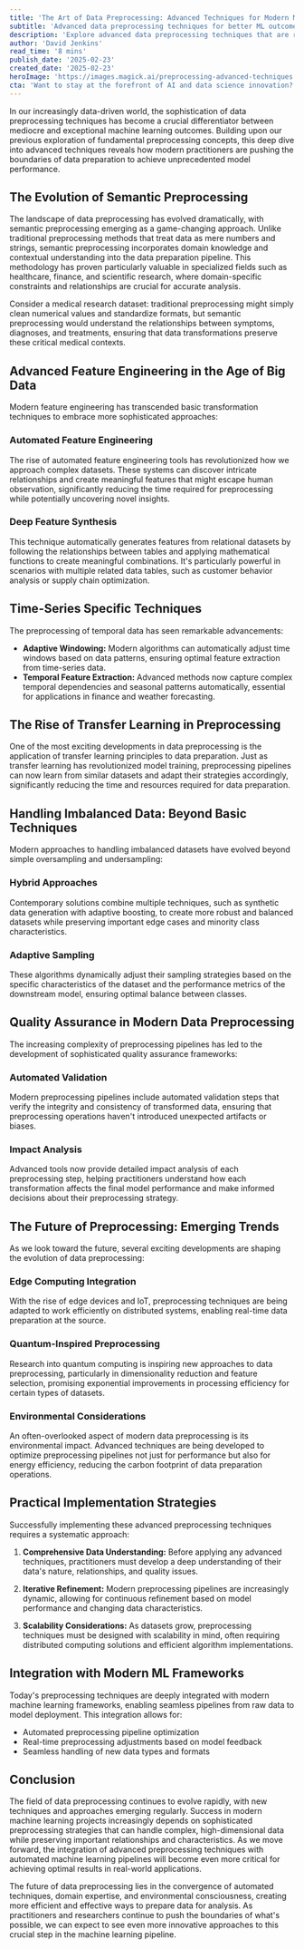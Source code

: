 ```yaml
---
title: 'The Art of Data Preprocessing: Advanced Techniques for Modern Machine Learning (Part 2)'
subtitle: 'Advanced data preprocessing techniques for better ML outcomes'
description: 'Explore advanced data preprocessing techniques that are revolutionizing machine learning outcomes. From semantic preprocessing to quantum-inspired methods, discover how modern approaches are transforming the way we prepare data for analysis. Learn about automated feature engineering, transfer learning in preprocessing, and sophisticated quality assurance frameworks that are shaping the future of data preparation.'
author: 'David Jenkins'
read_time: '8 mins'
publish_date: '2025-02-23'
created_date: '2025-02-23'
heroImage: 'https://images.magick.ai/preprocessing-advanced-techniques.jpg'
cta: 'Want to stay at the forefront of AI and data science innovation? Follow MagickAI on LinkedIn for regular insights into cutting-edge preprocessing techniques and machine learning developments that are reshaping the industry!'
---
```


In our increasingly data-driven world, the sophistication of data preprocessing techniques has become a crucial differentiator between mediocre and exceptional machine learning outcomes. Building upon our previous exploration of fundamental preprocessing concepts, this deep dive into advanced techniques reveals how modern practitioners are pushing the boundaries of data preparation to achieve unprecedented model performance.

## The Evolution of Semantic Preprocessing

The landscape of data preprocessing has evolved dramatically, with semantic preprocessing emerging as a game-changing approach. Unlike traditional preprocessing methods that treat data as mere numbers and strings, semantic preprocessing incorporates domain knowledge and contextual understanding into the data preparation pipeline. This methodology has proven particularly valuable in specialized fields such as healthcare, finance, and scientific research, where domain-specific constraints and relationships are crucial for accurate analysis.

Consider a medical research dataset: traditional preprocessing might simply clean numerical values and standardize formats, but semantic preprocessing would understand the relationships between symptoms, diagnoses, and treatments, ensuring that data transformations preserve these critical medical contexts.

## Advanced Feature Engineering in the Age of Big Data

Modern feature engineering has transcended basic transformation techniques to embrace more sophisticated approaches:

### Automated Feature Engineering

The rise of automated feature engineering tools has revolutionized how we approach complex datasets. These systems can discover intricate relationships and create meaningful features that might escape human observation, significantly reducing the time required for preprocessing while potentially uncovering novel insights.

### Deep Feature Synthesis

This technique automatically generates features from relational datasets by following the relationships between tables and applying mathematical functions to create meaningful combinations. It's particularly powerful in scenarios with multiple related data tables, such as customer behavior analysis or supply chain optimization.

## Time-Series Specific Techniques

The preprocessing of temporal data has seen remarkable advancements:

- **Adaptive Windowing:** Modern algorithms can automatically adjust time windows based on data patterns, ensuring optimal feature extraction from time-series data.
- **Temporal Feature Extraction:** Advanced methods now capture complex temporal dependencies and seasonal patterns automatically, essential for applications in finance and weather forecasting.

## The Rise of Transfer Learning in Preprocessing

One of the most exciting developments in data preprocessing is the application of transfer learning principles to data preparation. Just as transfer learning has revolutionized model training, preprocessing pipelines can now learn from similar datasets and adapt their strategies accordingly, significantly reducing the time and resources required for data preparation.

## Handling Imbalanced Data: Beyond Basic Techniques

Modern approaches to handling imbalanced datasets have evolved beyond simple oversampling and undersampling:

### Hybrid Approaches

Contemporary solutions combine multiple techniques, such as synthetic data generation with adaptive boosting, to create more robust and balanced datasets while preserving important edge cases and minority class characteristics.

### Adaptive Sampling

These algorithms dynamically adjust their sampling strategies based on the specific characteristics of the dataset and the performance metrics of the downstream model, ensuring optimal balance between classes.

## Quality Assurance in Modern Data Preprocessing

The increasing complexity of preprocessing pipelines has led to the development of sophisticated quality assurance frameworks:

### Automated Validation

Modern preprocessing pipelines include automated validation steps that verify the integrity and consistency of transformed data, ensuring that preprocessing operations haven't introduced unexpected artifacts or biases.

### Impact Analysis

Advanced tools now provide detailed impact analysis of each preprocessing step, helping practitioners understand how each transformation affects the final model performance and make informed decisions about their preprocessing strategy.

## The Future of Preprocessing: Emerging Trends

As we look toward the future, several exciting developments are shaping the evolution of data preprocessing:

### Edge Computing Integration

With the rise of edge devices and IoT, preprocessing techniques are being adapted to work efficiently on distributed systems, enabling real-time data preparation at the source.

### Quantum-Inspired Preprocessing

Research into quantum computing is inspiring new approaches to data preprocessing, particularly in dimensionality reduction and feature selection, promising exponential improvements in processing efficiency for certain types of datasets.

### Environmental Considerations

An often-overlooked aspect of modern data preprocessing is its environmental impact. Advanced techniques are being developed to optimize preprocessing pipelines not just for performance but also for energy efficiency, reducing the carbon footprint of data preparation operations.

## Practical Implementation Strategies

Successfully implementing these advanced preprocessing techniques requires a systematic approach:

1. **Comprehensive Data Understanding:** Before applying any advanced techniques, practitioners must develop a deep understanding of their data's nature, relationships, and quality issues.
   
2. **Iterative Refinement:** Modern preprocessing pipelines are increasingly dynamic, allowing for continuous refinement based on model performance and changing data characteristics.

3. **Scalability Considerations:** As datasets grow, preprocessing techniques must be designed with scalability in mind, often requiring distributed computing solutions and efficient algorithm implementations.

## Integration with Modern ML Frameworks

Today's preprocessing techniques are deeply integrated with modern machine learning frameworks, enabling seamless pipelines from raw data to model deployment. This integration allows for:

- Automated preprocessing pipeline optimization
- Real-time preprocessing adjustments based on model feedback
- Seamless handling of new data types and formats

## Conclusion

The field of data preprocessing continues to evolve rapidly, with new techniques and approaches emerging regularly. Success in modern machine learning projects increasingly depends on sophisticated preprocessing strategies that can handle complex, high-dimensional data while preserving important relationships and characteristics. As we move forward, the integration of advanced preprocessing techniques with automated machine learning pipelines will become even more critical for achieving optimal results in real-world applications.

The future of data preprocessing lies in the convergence of automated techniques, domain expertise, and environmental consciousness, creating more efficient and effective ways to prepare data for analysis. As practitioners and researchers continue to push the boundaries of what's possible, we can expect to see even more innovative approaches to this crucial step in the machine learning pipeline.
